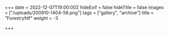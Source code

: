 +++
date = 2022-12-07T19:00:00Z
hideExif = false
hideTitle = false
images = ["/uploads/200910-1404-56.png"]
tags = ["gallery", "archive"]
title = "Forestryfdf"
weight = -3

+++
